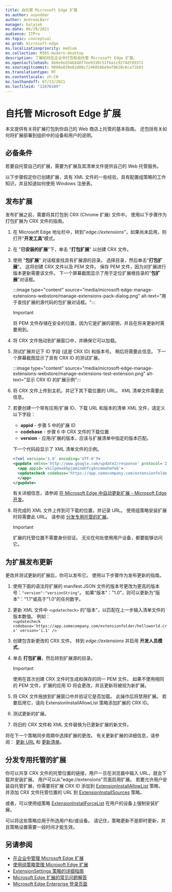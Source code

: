 ```yaml
---
title: 自托管 Microsoft Edge 扩展
ms.author: aspoddar
author: AndreaLBarr
manager: balajek
ms.date: 06/29/2021
audience: ITPro
ms.topic: conceptual
ms.prod: microsoft-edge
ms.localizationpriority: medium
ms.collection: M365-modern-desktop
description: 了解如何在企业中打包和自托管 Microsoft Edge 扩展。
ms.openlocfilehash: 8b0e9ed346848f7ee9330c51f6a1c9274df89371
ms.sourcegitcommit: 9088e839e82d80c72460586e9af0610c6ca71b83
ms.translationtype: MT
ms.contentlocale: zh-CN
ms.lasthandoff: 07/23/2021
ms.locfileid: "11676109"
---
```

# <a name="self-host-microsoft-edge-extensions"></a>自托管 Microsoft Edge 扩展

本文提供有关将扩展打包到你自己的 Web 商店上托管的基本指南。 还包括有关如何将扩展部署到组织中的设备和用户的说明。

## <a name="prerequisites"></a>必备条件

若要自托管自己的扩展，需要为扩展及其清单文件提供自己的 Web 托管服务。

 以下步骤假定你已创建扩展，具有 XML 文件的一些经验，具有配置组策略的工作知识，并且知道如何使用 Windows 注册表。

## <a name="publish-an-extension"></a>发布扩展

发布扩展之前，需要将其打包到 CRX (Chrome 扩展) 文件中。 使用以下步骤作为打包扩展为 CRX 文件的指南。

1. 在 Microsoft Edge 地址栏中，转到"*edge://extensions*"，如果尚未启用，则打开"**开发工具**"模式。
2. 在 "**已安装的扩展**"下，单击 "**打包扩展**" 以创建 CRX 文件。
3. 使用 "**包扩展**" 对话框查找具有扩展源的目录。 选择目录，然后单击"**打包扩展**"。  这将创建 CRX 文件以及 PEM 文件。 保存 PEM 文件，因为对扩展进行版本更新需要该文件。 下一个屏幕截图显示了用于定位扩展根目录的"**包扩展**"对话框。

   :::image type="content" source="media/microsoft-edge-manage-extensions-webstore/manage-extensions-pack-dialog.png" alt-text="用于查找扩展的源代码的包扩展对话框。":::

   > [!IMPORTANT]
   > 将 PEM 文件存储在安全的位置，因为它是扩展的密钥，并且在将来更新时需要用到。

4. 将 CRX 文件拖动到扩展窗口中，并确保它可以加载。
5. 测试扩展并记下 ID 字段 (这是 CRX ID) 和版本号。 稍后将需要此信息。 下一个屏幕截图显示了具有 CRX ID 的测试扩展。

   :::image type="content" source="media/microsoft-edge-manage-extensions-webstore/manage-extensions-test-extension.png" alt-text="显示 CRX ID 的扩展示例":::

6. 将 CRX 文件上传到主机，并记下其下载位置的 URL。 XML 清单文件需要此信息。
7. 若要创建一个带有应用/扩展 ID、下载 URL 和版本的清单 XML 文件，请定义以下字段：  

   - **appid** - 步骤 5 中的扩展 ID
   - **codebase** - 步骤 6 中 CRX 文件的下载位置
   - **version** - 应用/扩展的版本，应该与扩展清单中指定的版本匹配。

   下一个代码段显示了 XML 清单文件的示例。

   ```xml
   <?xml version='1.0' encoding='UTF-8'?> 
   <gupdate xmlns='http://www.google.com/update2/response' protocol='2.0'> 
     <app appid='ekilpdeokbpjmminmhfcgkncmmohmfeb'> 
     <updatecheck codebase='https://app.somecompany.com/extensionfolder/helloworld.crx' version='1.0' /> 
     </app> 
   </gupdate> 
   ```

   有关详细信息，请参阅 [在 Microsoft Edge 中自动更新扩展 - Microsoft Edge 开发](/microsoft-edge/extensions-chromium/enterprise/auto-update)。

8. 将完成的 XML 文件上传到可下载的位置，并记录 URL。 使用组策略安装扩展时将需要此 URL。 请参阅 [分发专用托管的扩展](#distribute-a-privately-hosted-extension)。

   > [!IMPORTANT]
   > 扩展的托管位置不需要身份验证。 无论在何处使用用户设备，都要能够访问它。

## <a name="publish-updates-to-an-extension"></a>为扩展发布更新

更改并测试更新的扩展后，你可以发布它。 使用以下步骤作为发布更新的指南。

1. 使用下面的语法将扩展的 manifest.JSON 文件的版本号更改为更高的版本号：`"version":"versionString"`。 如果"版本"："1.0"，则可以更新为"版本"："1.1"或高于"1.0"的任何数字。
2. 更新 XML 文件中 `<updatecheck>` 的"版本"，以匹配在上一步输入清单文件的版本数值。 例如：<br>`<updatecheck codebase='https://app.somecompany.com/extensionfolder/helloworld.crx' version='1.1' />`
3. 创建包含新更改的 CRX 文件。 转到 *edge://extensions* 并启用 **开发人员模式**。
4. 单击 **打包扩展**，然后转到扩展源的目录。

   > [!IMPORTANT]
   > 使用在首次创建 CRX 文件时生成和保存的同一 PEM 文件。 如果不使用相同的 PEM 文件，扩展的应用 ID 将会更改，并且更新将被视为新扩展。

5. 将 CRX 文件拖放到扩展窗口中并验证它是否加载。 此操作后将禁用扩展。 若要启用它，请向 ExtensionInstallAllowList 策略添加扩展的 CRX ID。 
6. 测试更新的扩展。
7. 将旧的 CRX 文件和 XML 文件替换为已更新扩展的新文件。

将在下一个策略同步周期中选择扩展的更改。 有关更新扩展的详细信息，请参阅： [更新 URL](/microsoft-edge/extensions-chromium/enterprise/auto-update#update-url) 和 [更新清单](/microsoft-edge/extensions-chromium/enterprise/auto-update#updated-manifest)。

## <a name="distribute-a-privately-hosted-extension"></a>分发专用托管的扩展

你可以共享 CRX 文件的托管位置的链接，用户一旦在浏览器中输入 URL，就会下载并安装扩展。 用户可以从"edge://extensions"页面启用扩展。 若要允许用户安装自托管扩展，你需要将扩展 CRX ID 添加到 [ExtensionInstallAllowList](/deployedge/microsoft-edge-policies#extensioninstallallowlist) 策略，并添加 CRX 文件托管位置的 URL 到 [ExtensionInstallSources](/deployedge/microsoft-edge-policies#extensioninstallsources) 策略。

或者，可以使用组策略 [ExtensionInstallForceList](/deployedge/microsoft-edge-manage-extensions-policies#force-install-an-extension) 在用户的设备上强制安装扩展。

可以将这些策略应用于所选用户和/或设备。 请记住，策略更新不是即时更新，并且策略设置需要一段时间才能生效。

## <a name="see-also"></a>另请参阅

- [在企业中管理 Microsoft Edge 扩展](microsoft-edge-manage-extensions.md)
- [使用组策略管理 Microsoft Edge 扩展](microsoft-edge-manage-extensions-policies.md)
- [ExtensionSettings 策略的详细指南](microsoft-edge-manage-extensions-ref-guide.md)
- [Microsoft Edge 扩展的常见问题解答](microsoft-edge-manage-extensions-faq.md)
- [Microsoft Edge Enterprise 登录页面](https://aka.ms/EdgeEnterprise)
